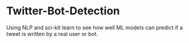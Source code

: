 # Twitter-Bot-Detection
Using NLP and sci-kit learn to see how well ML models can predict if a tweet is written by a real user or bot. 
